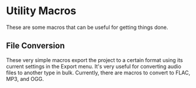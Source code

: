 # Utility Macros

These are some macros that can be useful for getting things done.

## File Conversion

These very simple macros export the project to a certain format using its current settings in the Export menu. It's very useful for converting audio files to another type in bulk. Currently, there are macros to convert to FLAC, MP3, and OGG.
